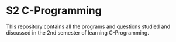 # S2 C-Programming


 This repository contains all the programs and questions studied and discussed in the 2nd semester of learning C-Programming. 
 
 

